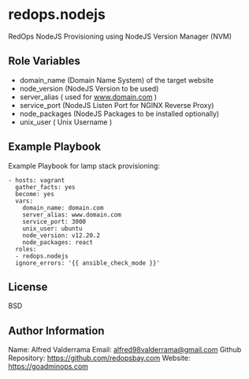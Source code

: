 # redops.nodejs #

RedOps NodeJS Provisioning using NodeJS Version Manager (NVM)

Role Variables
--------------
 - domain_name (Domain Name System) of the target website
 - node_version (NodeJS Version to be used)
 - server_alias ( used for www.domain.com )
 - service_port (NodeJS Listen Port for NGINX Reverse Proxy)
 - node_packages (NodeJS Packages to be installed optionally)
 - unix_user ( Unix Username )

Example Playbook
----------------
Example Playbook for lamp stack provisioning:

    - hosts: vagrant
      gather_facts: yes
      become: yes
      vars:
        domain_name: domain.com
        server_alias: www.domain.com
        service_port: 3000
        unix_user: ubuntu
        node_version: v12.20.2
        node_packages: react
      roles:
      - redops.nodejs
      ignore_errors: '{{ ansible_check_mode }}'

      
License
-------

BSD

Author Information
------------------

Name: Alfred Valderrama
Email: alfred98valderrama@gmail.com
Github Repository: https://github.com/redopsbay.com
Website: https://goadminops.com
